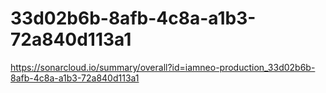 # 33d02b6b-8afb-4c8a-a1b3-72a840d113a1
https://sonarcloud.io/summary/overall?id=iamneo-production_33d02b6b-8afb-4c8a-a1b3-72a840d113a1
